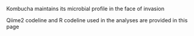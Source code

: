 Kombucha maintains its microbial profile in the face of invasion

Qiime2 codeline and R codeline used in the analyses are provided in this page

